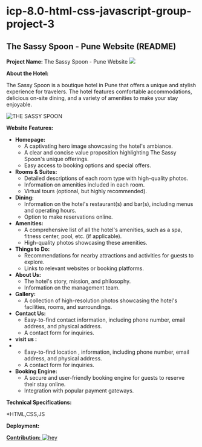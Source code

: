 # icp-8.0-html-css-javascript-group-project-3
## The Sassy Spoon - Pune Website (README)
**Project Name:** The Sassy Spoon - Pune Website
<img src="./img/read-me/Black and Beig2.png">

**About the Hotel:**

The Sassy Spoon is a boutique hotel in Pune that offers a unique and stylish experience for travelers. The hotel features comfortable accommodations, delicious on-site dining, and a variety of amenities to make your stay enjoyable.

![THE SASSY SPOON](./img/read-me/1.png)

**Website Features:**

* **Homepage:**  
    * A captivating hero image showcasing the hotel's ambiance.  
    * A clear and concise value proposition highlighting The Sassy Spoon's unique offerings.  
    * Easy access to booking options and special offers.  
* **Rooms & Suites:** 
    * Detailed descriptions of each room type with high-quality photos. 
    * Information on amenities included in each room.  
    * Virtual tours (optional, but highly recommended).  
* **Dining:** 
    * Information on the hotel's restaurant(s) and bar(s), including menus and operating hours. 
    * Option to make reservations online.  
* **Amenities:** 
    * A comprehensive list of all the hotel's amenities, such as a spa, fitness center, pool, etc. (if applicable). 
    * High-quality photos showcasing these amenities.  
* **Things to Do:** 
    * Recommendations for nearby attractions and activities for guests to explore.  
    * Links to relevant websites or booking platforms. 
* **About Us:** 
    * The hotel's story, mission, and philosophy. 
    * Information on the management team.  
* **Gallery:** 
    * A collection of high-resolution photos showcasing the hotel's facilities, rooms, and surroundings.  
* **Contact Us:** 
    * Easy-to-find contact information, including phone number, email address, and physical address. 
    * A contact form for inquiries.
*  **visit us :**
*   * Easy-to-find location , information, including phone number, email address, and physical address. 
    * A contact form for inquiries. 
* **Booking Engine:** 
    * A secure and user-friendly booking engine for guests to reserve their stay online.  
    * Integration with popular payment gateways.  

**Technical Specifications:**

  *HTML,CSS,JS 

**Deployment:**
    <a href="https://ind-restro.netlify.app/">


**Contribution:**
<a href="https://github.com/KrushnaX0X0/icp-8.0-html-css-javascript-group-project-3/graphs/contributors">
  ![hey](./img/read-me/ss.png)
</a>

